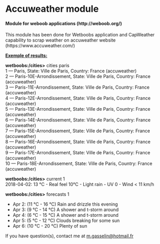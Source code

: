 <h1> Accuweather module </h1>
<h4> Module for weboob applications (http://weboob.org/)</h4>
This module has been done for Wetboobs application and CapWeather capability to scrap weather on accuweather website (https://www.accuweather.com/)

<U><b>Exemple of results:</b></U>

<b>wetboobs:/cities></b> cities paris<br>
 1 — Paris, State: Ville de Paris, Country: France (accuweather)<br>
 2 — Paris-10E-Arrondissement, State: Ville de Paris, Country: France (accuweather)<br>
 3 — Paris-11E-Arrondissement, State: Ville de Paris, Country: France (accuweather)<br>
 4 — Paris-12E-Arrondissement, State: Ville de Paris, Country: France (accuweather)<br>
 5 — Paris-13E-Arrondissement, State: Ville de Paris, Country: France (accuweather)<br>
 6 — Paris-14E-Arrondissement, State: Ville de Paris, Country: France (accuweather)<br>
 7 — Paris-15E-Arrondissement, State: Ville de Paris, Country: France (accuweather)<br>
 8 — Paris-16E-Arrondissement, State: Ville de Paris, Country: France (accuweather)<br>
 9 — Paris-17E-Arrondissement, State: Ville de Paris, Country: France (accuweather)<br>
10 — Paris-18E-Arrondissement, State: Ville de Paris, Country: France (accuweather)

<b>wetboobs:/cities></b> current 1<br>
2018-04-02: 13 °C - Real feel 10°C - Light rain - UV 0 - Wind < 11 km/h


<b>wetboobs:/cities></b> forecasts 1
* Apr 2:          (11 °C - 16 °C) Rain and drizzle this evening
* Apr 3:          (9 °C - 14 °C) A shower and t-storm around
* Apr 4:          (6 °C - 15 °C) A shower and t-storm around
* Apr 5:          (5 °C - 12 °C) Clouds breaking for some sun
* Apr 6:          (10 °C - 20 °C) Plenty of sun


If you have question(s), contact me at m.gasselin@hotmail.fr
